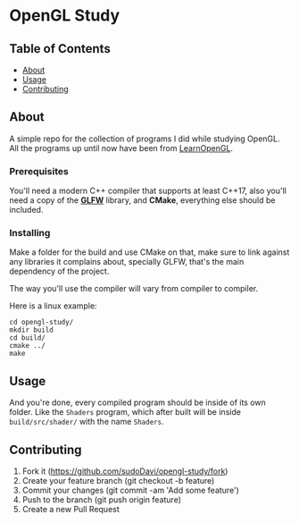 # OpenGL Study

## Table of Contents
+ [About](#about)
+ [Usage](#usage)
+ [Contributing](#contributing)

## About <a name = "about"></a>

A simple repo for the collection of programs I did while studying OpenGL.
All the programs up until now have been from [LearnOpenGL](https://learnopengl.com).

### Prerequisites

You'll need a modern C++ compiler that supports at least C++17, also you'll need a copy of the [**GLFW**](https://github.com/glfw/glfw) library,
and **CMake**, everything else should be included.

### Installing

Make a folder for the build and use CMake on that, make sure to link against any libraries it complains about, specially
GLFW, that's the main dependency of the project.

The way you'll use the compiler will vary from compiler to compiler.

Here is a linux example:
```
cd opengl-study/
mkdir build
cd build/
cmake ../
make
```

## Usage <a name = "usage"></a>

And you're done, every compiled program should be inside of its own folder.
Like the `Shaders` program, which after built will be inside `build/src/shader/` with the name `Shaders`.


## Contributing <a name = "contributing"></a>

1. Fork it (https://github.com/sudoDavi/opengl-study/fork)
1. Create your feature branch (git checkout -b feature)
1. Commit your changes (git commit -am 'Add some feature')
1. Push to the branch (git push origin feature)
1. Create a new Pull Request
